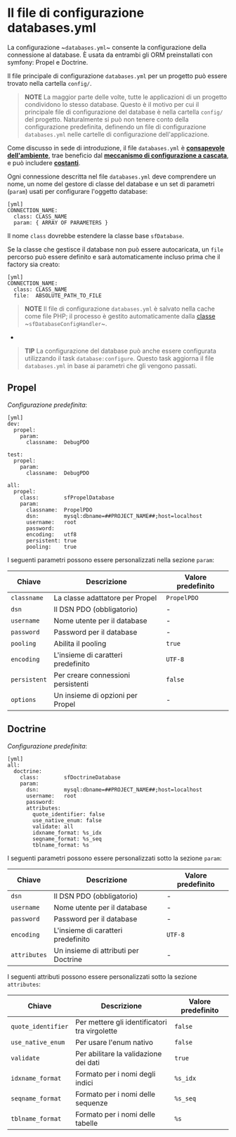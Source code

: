 Il file di configurazione databases.yml
=======================================

La configurazione ~`databases.yml`~ consente la configurazione della
connessione al database. È usata da entrambi gli ORM preinstallati con symfony: Propel e
Doctrine.

Il file principale di configurazione `databases.yml` per un progetto può essere trovato
nella cartella `config/`.

>**NOTE**
>La maggior parte delle volte, tutte le applicazioni di un progetto condividono lo stesso
>database. Questo è il motivo per cui il principale file di configurazione del database è
>nella cartella `config/` del progetto. Naturalmente si può non tenere conto della configurazione
>predefinita, definendo un file di configurazione `databases.yml`
>nelle cartelle di configurazione dell'applicazione.

Come discusso in sede di introduzione, il file `databases.yml` è
[**consapevole dell'ambiente**](#chapter_03_consapevolezza_dell_ambiente), trae beneficio
dal [**meccanismo di configurazione a cascata**](#chapter_03_configurazione_a_cascata),
e può includere [**costanti**](#chapter_03_costanti).

Ogni connessione descritta nel file `databases.yml` deve comprendere un nome, un nome
del gestore di classe del database e un set di parametri (`param`) usati per configurare
l'oggetto database:

    [yml]
    CONNECTION_NAME:
      class: CLASS_NAME
      param: { ARRAY OF PARAMETERS }

Il nome `class` dovrebbe estendere la classe base `sfDatabase`.

Se la classe che gestisce il database non può essere autocaricata, un `file` percorso può essere
definito e sarà automaticamente incluso prima che il factory sia creato:

    [yml]
    CONNECTION_NAME:
      class: CLASS_NAME
      file:  ABSOLUTE_PATH_TO_FILE

>**NOTE**
>Il file di configurazione `databases.yml` è salvato nella cache come file PHP; il
>processo è gestito automaticamente dalla [classe](#chapter_14_config_handlers_yml)
>~`sfDatabaseConfigHandler`~.

-

>**TIP**
>La configurazione del database può anche essere configurata utilizzando
>il task `database:configure`.  Questo task aggiorna il file `databases.yml`
>in base ai parametri che gli vengono passati.

Propel
------

*Configurazione predefinita*:

    [yml]
    dev:
      propel:
        param:
          classname:  DebugPDO

    test:
      propel:
        param:
          classname:  DebugPDO

    all:
      propel:
        class:        sfPropelDatabase
        param:
          classname:  PropelPDO
          dsn:        mysql:dbname=##PROJECT_NAME##;host=localhost
          username:   root
          password:   
          encoding:   utf8
          persistent: true
          pooling:    true

I seguenti parametri possono essere personalizzati nella sezione `param`:

 | Chiave       | Descrizione                              | Valore predefinito |
 | ------------ | ---------------------------------------- | ------------------ |
 | `classname`  | La classe adattatore per Propel          | `PropelPDO`        |
 | `dsn`        | Il DSN PDO (obbligatorio)                | -                  |
 | `username`   | Nome utente per il database              | -                  |
 | `password`   | Password per il database                 | -                  |
 | `pooling`    | Abilita il pooling                       | `true`             |
 | `encoding`   | L'insieme di caratteri predefinito       | `UTF-8`            |
 | `persistent` | Per creare connessioni persistenti       | `false`            |
 | `options`    | Un insieme di opzioni per Propel         | -                  |

Doctrine
--------

*Configurazione predefinita*:

    [yml]
    all:
      doctrine:
        class:        sfDoctrineDatabase
        param:
          dsn:        mysql:dbname=##PROJECT_NAME##;host=localhost
          username:   root
          password:   
          attributes:
            quote_identifier: false
            use_native_enum: false
            validate: all
            idxname_format: %s_idx
            seqname_format: %s_seq
            tblname_format: %s

I seguenti parametri possono essere personalizzati sotto la sezione `param`:

 | Chiave       | Descrizione                              | Valore predefinito |
 | ------------ | ---------------------------------------- | ------------------ |
 | `dsn`        | Il DSN PDO (obbligatorio)                | -                  |
 | `username`   | Nome utente per il database              | -                  |
 | `password`   | Password per il database                 | -                  |
 | `encoding`   | L'insieme di caratteri predefinito       | `UTF-8`            |
 | `attributes` | Un insieme di attributi per Doctrine     | -                  |

I seguenti attributi possono essere personalizzati sotto la sezione `attributes`:

 | Chiave              | Descrizione                                   | Valore predefinito |
 | ------------------- | --------------------------------------------- | ------------------ |
 | `quote_identifier`  | Per mettere gli identificatori tra virgolette | `false`            |
 | `use_native_enum`   | Per usare l'enum nativo                       | `false`            |
 | `validate`          | Per abilitare la validazione dei dati         | `true`             |
 | `idxname_format`    | Formato per i nomi degli indici               | `%s_idx`           |
 | `seqname_format`    | Formato per i nomi delle sequenze             | `%s_seq`           |
 | `tblname_format`    | Formato per i nomi delle tabelle              | `%s`               |
